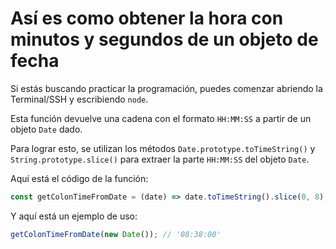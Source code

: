 # Así es como obtener la hora con minutos y segundos de un objeto de fecha

Si estás buscando practicar la programación, puedes comenzar abriendo la Terminal/SSH y escribiendo `node`.

Esta función devuelve una cadena con el formato `HH:MM:SS` a partir de un objeto `Date` dado.

Para lograr esto, se utilizan los métodos `Date.prototype.toTimeString()` y `String.prototype.slice()` para extraer la parte `HH:MM:SS` del objeto `Date`.

Aquí está el código de la función:

```js
const getColonTimeFromDate = (date) => date.toTimeString().slice(0, 8);
```

Y aquí está un ejemplo de uso:

```js
getColonTimeFromDate(new Date()); // '08:38:00'
```
